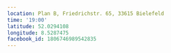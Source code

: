 ```yaml
---
location: Plan B, Friedrichstr. 65, 33615 Bielefeld
time: '19:00'
latitude: 52.0294108
longitude: 8.5287475
facebook_id: 1806746989542835
---
```

